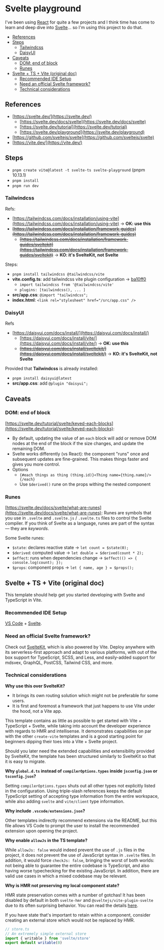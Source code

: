 # Svelte playground

I've been using [React](https://react.dev/) for quite a few projects and I think time has come to learn and deep dive into [Svelte](https://svelte.dev/)... so I'm using this project to do that.

- [References](#references)
- [Steps](#steps)
  - [Tailwindcss](#tailwindcss)
  - [DaisyUI](#daisyui)
- [Caveats](#caveats)
  - [DOM: end of block](#dom-end-of-block)
  - [Runes](#runes)
- [Svelte + TS + Vite (original doc)](#svelte--ts--vite-original-doc)
  - [Recommended IDE Setup](#recommended-ide-setup)
  - [Need an official Svelte framework?](#need-an-official-svelte-framework)
  - [Technical considerations](#technical-considerations)

## References

- [https://svelte.dev/](https://svelte.dev/)
  - [https://svelte.dev/docs/svelte](https://svelte.dev/docs/svelte)
  - [https://svelte.dev/tutorial](https://svelte.dev/tutorial)
  - [https://svelte.dev/playground](https://svelte.dev/playground)
- [https://github.com/sveltejs/svelte](https://github.com/sveltejs/svelte)
- [https://vite.dev/](https://vite.dev/)

## Steps

- `pnpm create vite@latest -t svelte-ts svelte-playground` (pnpm 10.13.1)
- `pnpm install`
- `pnpm run dev`

### Tailwindcss

Refs:

- [https://tailwindcss.com/docs/installation/using-vite](https://tailwindcss.com/docs/installation/using-vite) → **OK: use this**
- ~~[https://tailwindcss.com/docs/installation/framework-guides](https://tailwindcss.com/docs/installation/framework-guides)~~
  - ~~[https://tailwindcss.com/docs/installation/framework-guides/sveltekit](https://tailwindcss.com/docs/installation/framework-guides/sveltekit)~~ → **KO: it's SvelteKit, not Svelte**

Steps:

- `pnpm install tailwindcss @tailwindcss/vite`
- **vite.config.ts**: add tailwindcss vite plugin configuration → [ba10ff0](https://github.com/sfmunoz/svelte-playground/commit/ba10ff0e3e8727dd9496d8d2a2a023f152b89373)
  - `import tailwindcss from '@tailwindcss/vite'`
  - `plugins: [tailwindcss(), ... ]`
- **src/app.css**: `@import "tailwindcss";`
- **index.html**: `<link rel="stylesheet" href="/src/app.css" />`

### DaisyUI

Refs

- [https://daisyui.com/docs/install/](https://daisyui.com/docs/install/)
  - [https://daisyui.com/docs/install/vite/](https://daisyui.com/docs/install/vite/) → **OK: use this**
  - ~~[https://daisyui.com/docs/install/sveltekit/](https://daisyui.com/docs/install/sveltekit/)~~ → **KO: it's SvelteKit, not Svelte**

Provided that **Tailwindcss** is already installed:

- `pnpm install daisyui@latest`
- **src/app.css**: add `@plugin "daisyui";`

## Caveats

### DOM: end of block

[https://svelte.dev/tutorial/svelte/keyed-each-blocks](https://svelte.dev/tutorial/svelte/keyed-each-blocks):

- By default, updating the value of an `each` block will add or remove DOM nodes at the end of the block if the size changes, and update the remaining DOM.
- Svelte works differently (vs React): the component "runs" once and subsequent updates are fine-grained. This makes things faster and gives you more control.
- Options
  - `{#each things as thing (thing.id)}<Thing name={thing.name}/>{/each}`
  - Use `$derived()` rune on the props withing the nested component

### Runes

[https://svelte.dev/docs/svelte/what-are-runes](https://svelte.dev/docs/svelte/what-are-runes): Runes are symbols that you use in `.svelte` and `.svelte.js` / `.svelte.ts` files to control the Svelte compiler. If you think of Svelte as a language, runes are part of the syntax — they are _keywords_.

Some Svelte runes:

- `$state`: declares reactive state → `let count = $state(0);`
- `$derived`: computed value → `let double = $derived(count * 2);`
- `$effect`: runs when dependencies change → `$effect(() => { console.log(count); });`
- `$props`: component props → `let { name, age } = $props();`

## Svelte + TS + Vite (original doc)

This template should help get you started developing with Svelte and TypeScript in Vite.

### Recommended IDE Setup

[VS Code](https://code.visualstudio.com/) + [Svelte](https://marketplace.visualstudio.com/items?itemName=svelte.svelte-vscode).

### Need an official Svelte framework?

Check out [SvelteKit](https://github.com/sveltejs/kit#readme), which is also powered by Vite. Deploy anywhere with its serverless-first approach and adapt to various platforms, with out of the box support for TypeScript, SCSS, and Less, and easily-added support for mdsvex, GraphQL, PostCSS, Tailwind CSS, and more.

### Technical considerations

**Why use this over SvelteKit?**

- It brings its own routing solution which might not be preferable for some users.
- It is first and foremost a framework that just happens to use Vite under the hood, not a Vite app.

This template contains as little as possible to get started with Vite + TypeScript + Svelte, while taking into account the developer experience with regards to HMR and intellisense. It demonstrates capabilities on par with the other `create-vite` templates and is a good starting point for beginners dipping their toes into a Vite + Svelte project.

Should you later need the extended capabilities and extensibility provided by SvelteKit, the template has been structured similarly to SvelteKit so that it is easy to migrate.

**Why `global.d.ts` instead of `compilerOptions.types` inside `jsconfig.json` or `tsconfig.json`?**

Setting `compilerOptions.types` shuts out all other types not explicitly listed in the configuration. Using triple-slash references keeps the default TypeScript setting of accepting type information from the entire workspace, while also adding `svelte` and `vite/client` type information.

**Why include `.vscode/extensions.json`?**

Other templates indirectly recommend extensions via the README, but this file allows VS Code to prompt the user to install the recommended extension upon opening the project.

**Why enable `allowJs` in the TS template?**

While `allowJs: false` would indeed prevent the use of `.js` files in the project, it does not prevent the use of JavaScript syntax in `.svelte` files. In addition, it would force `checkJs: false`, bringing the worst of both worlds: not being able to guarantee the entire codebase is TypeScript, and also having worse typechecking for the existing JavaScript. In addition, there are valid use cases in which a mixed codebase may be relevant.

**Why is HMR not preserving my local component state?**

HMR state preservation comes with a number of gotchas! It has been disabled by default in both `svelte-hmr` and `@sveltejs/vite-plugin-svelte` due to its often surprising behavior. You can read the details [here](https://github.com/rixo/svelte-hmr#svelte-hmr).

If you have state that's important to retain within a component, consider creating an external store which would not be replaced by HMR.

```ts
// store.ts
// An extremely simple external store
import { writable } from 'svelte/store'
export default writable(0)
```
